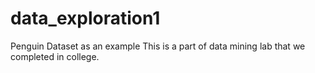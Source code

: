 # data_exploration1
Penguin Dataset as an example
This is a part of data mining lab that we completed in college.
